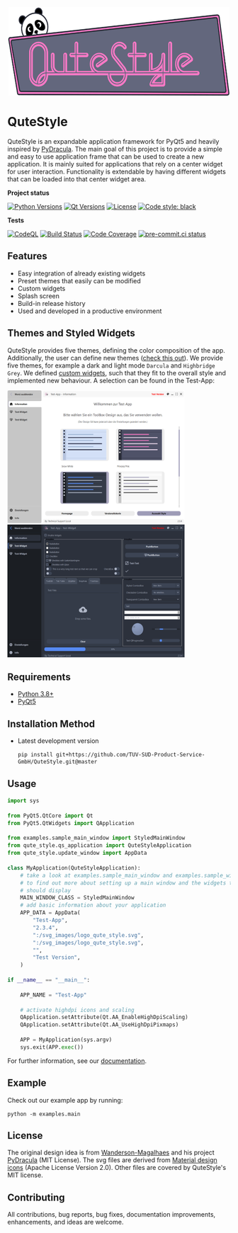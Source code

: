 <p align="center">
  <a href="https://github.com/TUV-SUD-Product-Service-GmbH/QuteStyle">
    <img src="qute_style/resources/svg_images/banner_qute_style.svg" alt="QuteStyle logo" width="500" height="200">
  </a>
</p>

# QuteStyle

QuteStyle is an expandable application framework for PyQt5 and heavily inspired by [PyDracula](https://github.com/Wanderson-Magalhaes/Modern_GUI_PyDracula_PySide6_or_PyQt6).
The main goal of this project is to provide a simple and easy to use application frame that can be used to create a new application.
It is mainly suited for applications that rely on a center widget for user interaction. Functionality is extendable by having different widgets that can be loaded into that center widget area.

**Project status**

[![Python Versions](https://img.shields.io/badge/Python-3.8%20|%203.9%20|%203.10-blue.svg?&logo=Python&logoWidth=18&logoColor=white)](https://www.python.org/downloads/)
[![Qt Versions](https://img.shields.io/badge/Qt-5-blue.svg?&logo=Qt&logoWidth=18&logoColor=white)](https://www.qt.io/qt-for-python)
[![License](https://img.shields.io/github/license/TUV-SUD-Product-Service-GmbH/QuteStyle.svg)](https://github.com/TUV-SUD-Product-Service-GmbH/QuteStyle/blob/master/LICENSE)
[![Code style: black](https://img.shields.io/badge/code%20style-black-black.svg)](https://github.com/python/black)

**Tests**

[![CodeQL](https://github.com/TUV-SUD-Product-Service-GmbH/QuteStyle/workflows/CodeQL/badge.svg)](https://github.com/TUV-SUD-Product-Service-GmbH/QuteStyle/actions?query=workflow%3ACodeQL)
[![Build Status](https://github.com/TUV-SUD-Product-Service-GmbH/QuteStyle/workflows/Tests/badge.svg?branch=master&event=push)](https://github.com/TUV-SUD-Product-Service-GmbH/QuteStyle/actions?query=workflow%3ATests)
[![Code Coverage](https://codecov.io/github/TUV-SUD-Product-Service-GmbH/QuteStyle/coverage.svg?branch=master&token=)](https://codecov.io/gh/TUV-SUD-Product-Service-GmbH/QuteStyle)
[![pre-commit.ci status](https://results.pre-commit.ci/badge/github/TUV-SUD-Product-Service-GmbH/QuteStyle/master.svg)](https://results.pre-commit.ci/latest/github/TUV-SUD-Product-Service-GmbH/QuteStyle/master)

## Features

- Easy integration of already existing widgets
- Preset themes that easily can be modified
- Custom widgets
- Splash screen
- Build-in release history
- Used and developed in a productive environment

## Themes and Styled Widgets

QuteStyle provides five themes, defining the color composition of the app.
Additionally, the user can define new themes ([check this out](./docs/style.md)). We provide five themes, for example a dark and light mode ```Darcula``` and ```Highbridge Grey```.
We defined [custom widgets](./docs/widgets.md#widgets), such that they fit to the overall style and implemented new behaviour. A selection can be found in the Test-App:

<img src="./examples/example_images/highbridge_grey.PNG" alt="Highbridge Grey" width="400" height="300"><img src="./examples/example_images/darcula.PNG" alt="Darcula" width="400" height="300">


## Requirements

- [Python 3.8+](https://www.python.org/downloads/)
- [PyQt5](https://pypi.org/project/PyQt5/)

## Installation Method

- Latest development version

   ```plaintext
   pip install git+https://github.com/TUV-SUD-Product-Service-GmbH/QuteStyle.git@master
   ```

## Usage

```Python
import sys

from PyQt5.QtCore import Qt
from PyQt5.QtWidgets import QApplication

from examples.sample_main_window import StyledMainWindow
from qute_style.qs_application import QuteStyleApplication
from qute_style.update_window import AppData

class MyApplication(QuteStyleApplication):
    # take a look at examples.sample_main_window and examples.sample_widgets
    # to find out more about setting up a main window and the widgets that it
    # should display
    MAIN_WINDOW_CLASS = StyledMainWindow
    # add basic information about your application
    APP_DATA = AppData(
        "Test-App",
        "2.3.4",
        ":/svg_images/logo_qute_style.svg",
        ":/svg_images/logo_qute_style.svg",
        "",
        "Test Version",
    )

if __name__ == "__main__":

    APP_NAME = "Test-App"

    # activate highdpi icons and scaling
    QApplication.setAttribute(Qt.AA_EnableHighDpiScaling)
    QApplication.setAttribute(Qt.AA_UseHighDpiPixmaps)

    APP = MyApplication(sys.argv)
    sys.exit(APP.exec())
```

For further information, see our [documentation](./docs/README.md).

## Example

Check out our example app by running:

```plaintext
python -m examples.main
```

## License

The original design idea is from [Wanderson-Magalhaes](https://github.com/Wanderson-Magalhaes) and his project [PyDracula](https://github.com/Wanderson-Magalhaes/Modern_GUI_PyDracula_PySide6_or_PyQt6) (MIT License).
The svg files are derived from [Material design icons](https://fonts.google.com/icons) (Apache License Version 2.0). Other files are covered by QuteStyle's MIT license.

## Contributing

All contributions, bug reports, bug fixes, documentation improvements, enhancements, and ideas are welcome.
